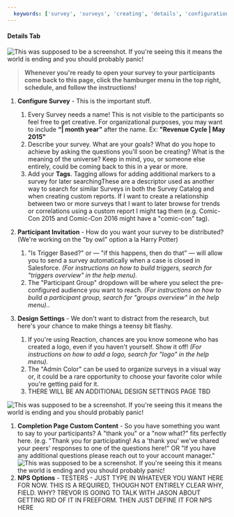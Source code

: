 ```yaml
---
  keywords: ['survey', 'surveys', 'creating', 'details', 'configuration', 'liquid', 'tag', 'tags', 'invitation', 'invitations', 'trigger', 'logo', 'color', 'visualizations', 'custom', 'completion', 'subject']
---
```


#### Details Tab

![This was supposed to be a screenshot. If you're seeing this it means the world is ending and you should probably panic!](https://s3.amazonaws.com/peer60_organizations/documentation+tbd/Survey+Details+-+Part+1.png "This will be a screenshot of the Details section with annotation of each section. Survey Details Tab - Part 1")

> **Whenever you're ready to open your survey to your participants come back to this page, click the hamburger menu in the top right, schedule, and follow the instructions!** 

1. **Configure Survey** - This is the important stuff.
   1. Every Survey needs a name! This is not visible to the participants so feel free to get creative. For organizational purposes, you may want to include **“| month year”** after the name. Ex: **"Revenue Cycle | May 2015"** 
   2.  Describe your survey. What are your goals? What do you hope to achieve by asking the questions you'll soon be creating? What is the meaning of the universe? Keep in mind, you, or someone else entirely, could be coming back to this in a year or more.
   3.  Add your **Tags**. Tagging allows for adding additional markers to a survey for later searchingThese are a descriptor used as another way to search for similar Surveys in both the Survey Catalog and when creating custom reports. If I want to create a relationship between two or more surveys that I want to later browse for trends or correlations using a custom report I might tag them (e.g. Comic-Con 2015 and Comic-Con 2016 might have a "comic-con" tag).

2. **Participant Invitation** - How do you want your survey to be distributed? (We're working on the "by owl" option a la Harry Potter)

   1. "Is Trigger Based?" or — "if this happens, then do that" — will allow you to send a survey automatically when a case is closed in Salesforce.  *(For instructions on how to build triggers, search for "triggers overview" in the help menu).*
   2.  The "Participant Group" dropdown will be where you select the pre-configured audience you want to reach. *(For instructions on how to build a participant group, search for "groups overview" in the help menu).*. 
 
3. **Design Settings** - We don't want to distract from the research, but here's your chance to make things a teensy bit flashy.
   1. If you're using Reaction, chances are you know someone who has created a logo, even if you haven't yourself. Show it off! *(For instructions on how to add a logo, search for "logo" in the help menu).*   
   2. The "Admin Color" can be used to organize surveys in a visual way or, it could be a rare opportunity to choose your favorite color while you're getting paid for it. 
   3. THERE WILL BE AN ADDITIONAL DESIGN SETTINGS PAGE TBD


![This was supposed to be a screenshot. If you're seeing this it means the world is ending and you should probably panic!](https://s3.amazonaws.com/peer60_organizations/documentation+tbd/survey_details/2+Survey+Details01.png "This will be a screenshot of the the rest of the DETAILS section with annotation of each section. Survey Details Tab - Part 2 not yet complete")

1. **Completion Page Custom Content** - So you have something you want to say to your participants? A "thank you" or a "now what?" fits perfectly here. (e.g. "Thank you for participating! As a 'thank you' we've shared your peers' responses to one of the questions here!" OR "If you have any additional questions please reach out to your account manager."
![This was supposed to be a screenshot. If you're seeing this it means the world is ending and you should probably panic!](https://s3.amazonaws.com/peer60_organizations/documentation+tbd/survey_details/3+Shared+Viz+%2B+Custom+01.png "This will be a screenshot of an example of shared viz and completiion page custom content")
2. **NPS Options** - TESTERS - JUST TYPE IN WHATEVER YOU WANT HERE FOR NOW. THIS IS A REQUIRED, THOUGH NOT ENTIRELY CLEAR WHY, FIELD. WHY? TREVOR IS GOING TO TALK WITH JASON ABOUT GETTING RID OF IT IN FREEFORM. THEN JUST DEFINE IT FOR NPS HERE

